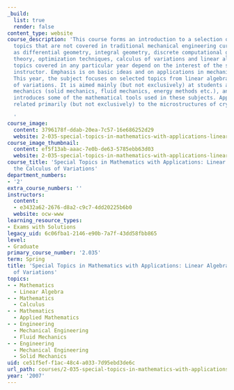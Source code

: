 ```yaml
---
_build:
  list: true
  render: false
content_type: website
course_description: 'This course forms an introduction to a selection of mathematical
  topics that are not covered in traditional mechanical engineering curricula, such
  as differential geometry, integral geometry, discrete computational geometry, graph
  theory, optimization techniques, calculus of variations and linear algebra. The
  topics covered in any particular year depend on the interest of the students and
  instructor. Emphasis is on basic ideas and on applications in mechanical engineering.
  This year, the subject focuses on selected topics from linear algebra and the calculus
  of variations. It is aimed mainly (but not exclusively) at students aiming to study
  mechanics (solid mechanics, fluid mechanics, energy methods etc.), and the course
  introduces some of the mathematical tools used in these subjects. Applications are
  related primarily (but not exclusively) to the microstructures of crystalline solids.

  '
course_image:
  content: 3796178f-ddab-20ea-7c57-16e686252d29
  website: 2-035-special-topics-in-mathematics-with-applications-linear-algebra-and-the-calculus-of-variations-spring-2007
course_image_thumbnail:
  content: ef5f13ab-aaac-7e0b-de63-5785ebb63d03
  website: 2-035-special-topics-in-mathematics-with-applications-linear-algebra-and-the-calculus-of-variations-spring-2007
course_title: 'Special Topics in Mathematics with Applications: Linear Algebra and
  the Calculus of Variations'
department_numbers:
- '2'
extra_course_numbers: ''
instructors:
  content:
  - e3432a62-2676-d8a2-c9c7-4dd20225b6b0
  website: ocw-www
learning_resource_types:
- Exams with Solutions
legacy_uid: 6c06fba1-2146-e90b-7a7f-43dd58fbb865
level:
- Graduate
primary_course_number: '2.035'
term: Spring
title: 'Special Topics in Mathematics with Applications: Linear Algebra and the Calculus
  of Variations'
topics:
- - Mathematics
  - Linear Algebra
- - Mathematics
  - Calculus
- - Mathematics
  - Applied Mathematics
- - Engineering
  - Mechanical Engineering
  - Fluid Mechanics
- - Engineering
  - Mechanical Engineering
  - Solid Mechanics
uid: ce51f5ef-f1ac-48c4-a033-7d95ebd3de6c
url_path: courses/2-035-special-topics-in-mathematics-with-applications-linear-algebra-and-the-calculus-of-variations-spring-2007
year: '2007'
---
```

